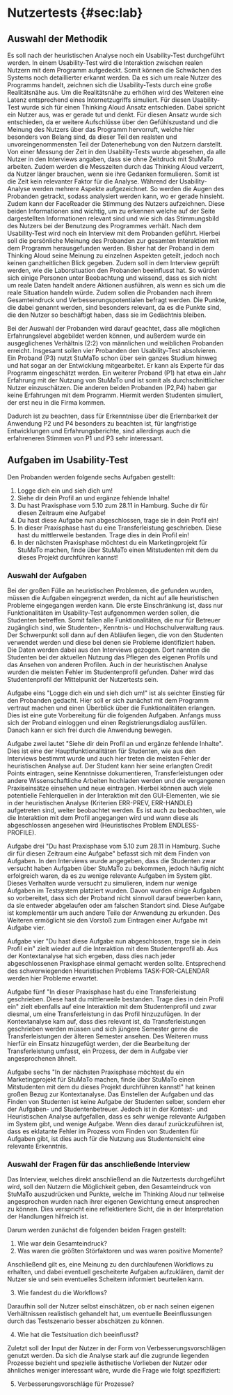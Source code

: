 # Nutzertests {#sec:lab}

## Auswahl der Methodik

Es soll nach der heuristischen Analyse noch ein Usability-Test durchgeführt werden. In einem Usability-Test wird die Interaktion zwischen realen Nutzern mit dem Programm aufgedeckt. Somit können die Schwächen des Systems noch detaillierter erkannt werden. Da es sich um reale Nutzer des Programms handelt, zeichnen sich die Usability-Tests durch eine große Realitätsnähe aus. Um die Realitätsnähe zu erhöhen wird des Weiteren eine Latenz entsprechend eines Internetzugriffs simuliert.
Für diesen Usability-Test wurde sich für einen Thinking Aloud Ansatz entschieden. Dabei spricht ein Nutzer aus, was er gerade tut und denkt. Für diesen Ansatz wurde sich entschieden, da er weitere Aufschlüsse über den Gefühlszustand und die Meinung des Nutzers über das Programm hervorruft, welche hier besonders von Belang sind, da dieser Teil den realsten und unvoreingenommensten Teil der Datenerhebung von den Nutzern darstellt. Von einer Messung der Zeit in den Usability-Tests wurde abgesehen, da alle Nutzer in den Interviews angaben, dass sie ohne Zeitdruck mit StuMaTo arbeiten. Zudem werden die Messzeiten durch das Thinking Aloud verzerrt, da Nutzer länger brauchen, wenn sie ihre Gedanken formulieren. Somit ist die Zeit kein relevanter Faktor für die Analyse.
Während der Usability-Analyse werden mehrere Aspekte aufgezeichnet. So werden die Augen des Probanden getrackt, sodass analysiert werden kann, wo er gerade hinsieht. Zudem kann der FaceReader die Stimmung des Nutzers aufzeichnen. Diese beiden Informationen sind wichtig, um zu erkennen welche auf der Seite dargestellten Informationen relevant sind und wie sich das Stimmungsbild des Nutzers bei der Benutzung des Programmes verhält.
Nach dem Usability-Test wird noch ein Interview mit dem Probanden geführt. Hierbei soll die persönliche Meinung des Probanden zur gesamten Interaktion mit dem Programm herausgefunden werden. Bisher hat der Proband in dem Thinking Aloud seine Meinung zu einzelnen Aspekten geteilt, jedoch noch keinen ganzheitlichen Blick gegeben. Zudem soll in dem Interview geprüft werden, wie die Laborsituation den Probanden beeinflusst hat. So würden sich einige Personen unter Beobachtung und wissend, dass es sich nicht um reale Daten handelt andere Aktionen ausführen, als wenn es sich um die reale Situation handeln würde. Zudem sollen die Probanden nach ihrem Gesamteindruck und Verbesserungspotentialen befragt werden. Die Punkte, die dabei genannt werden, sind besonders relevant, da es die Punkte sind, die den Nutzer so beschäftigt haben, dass sie im Gedächtnis bleiben.

Bei der Auswahl der Probanden wird darauf geachtet, dass alle möglichen Erfahrungslevel abgebildet werden können, und außerdem wurde ein ausgeglichenes Verhältnis (2:2) von männlichen und weiblichen Probanden erreicht. Insgesamt sollen vier Probanden den Usability-Test absolvieren. Ein Proband (P3) nutzt StuMaTo schon über sein ganzes Studium hinweg und hat sogar an der Entwicklung mitgearbeitet. Er kann als Experte für das Programm eingeschätzt werden. Ein weiterer Proband (P1) hat etwa ein Jahr Erfahrung mit der Nutzung von StuMaTo und ist somit als durchschnittlicher Nutzer einzuschätzen. Die anderen beiden Probanden (P2,P4) haben gar keine Erfahrungen mit dem Programm. Hiermit werden Studenten simuliert, der erst neu in die Firma kommen.

Dadurch ist zu beachten, dass für Erkenntnisse über die Erlernbarkeit der Anwendung P2 und P4 besonders zu beachten ist, für langfristige Entwicklungen und Erfahrungsberichte, sind allerdings auch die erfahreneren Stimmen von P1 und P3 sehr interessant.

## Aufgaben im Usability-Test

Den Probanden werden folgende sechs Aufgaben gestellt:

1. Logge dich ein und sieh dich um!
2. Siehe dir dein Profil an und ergänze fehlende Inhalte!
3. Du hast Praxisphase vom 5.10 zum 28.11 in Hamburg. Suche dir für diesen Zeitraum eine Aufgabe!
4. Du hast diese Aufgabe nun abgeschlossen, trage sie in dein Profil ein!
5. In dieser Praxisphase hast du eine Transferleistung geschrieben. Diese hast du mittlerweile bestanden. Trage dies in dein Profil ein!
6. In der nächsten Praxisphase möchtest du ein Marketingprojekt für StuMaTo machen, finde über StuMaTo einen Mitstudenten mit dem du dieses Projekt durchführen kannst!

### Auswahl der Aufgaben

Bei der großen Fülle an heuristischen Problemen, die gefunden wurden, müssen die Aufgaben eingegrenzt werden, da nicht auf alle heuristischen Probleme eingegangen werden kann. Die erste Einschränkung ist, dass nur Funktionalitäten im Usability-Test aufgenommen werden sollen, die Studenten betreffen. Somit fallen alle Funktionalitäten, die nur für Betreuer zugänglich sind, wie Studenten-, Kenntnis- und Hochschulverwaltung raus. Der Schwerpunkt soll dann auf den Abläufen liegen, die von den Studenten verwendet werden und diese bei denen sie Probleme identifiziert haben. Die Daten werden dabei aus den Interviews gezogen. Dort nannten die Studenten bei der aktuellen Nutzung das Pflegen des eigenen Profils und das Ansehen von anderen Profilen. Auch in der heuristischen Analyse wurden die meisten Fehler im Studentenprofil gefunden. Daher wird das Studentenprofil der Mittelpunkt der Nutzertests sein.

Aufgabe eins "Logge dich ein und sieh dich um!" ist als seichter Einstieg für den Probanden gedacht. Hier soll er sich zunächst mit dem Programm vertraut machen und einen Überblick über die Funktionalitäten erlangen. Dies ist eine gute Vorbereitung für die folgenden Aufgaben. Anfangs muss sich der Proband einloggen und einen Registrierungsdialog ausfüllen. Danach kann er sich frei durch die Anwendung bewegen.

Aufgabe zwei lautet "Siehe dir dein Profil an und ergänze fehlende Inhalte". Dies ist eine der Hauptfunktionalitäten für Studenten, wie aus den Interviews bestimmt wurde und auch hier treten die meisten Fehler der heuristischen Analyse auf. Der Student kann hier seine erlangten Credit Points eintragen, seine Kenntnisse dokumentieren, Transferleistungen oder andere Wissenschaftliche Arbeiten hochladen werden und die vergangenen Praxiseinsätze einsehen und neue eintragen. Hierbei können auch viele potentielle Fehlerquellen in der Interaktion mit den GUI-Elementen, wie sie in der heuristischen Analyse (Kriterien ERR-PREV, ERR-HANDLE) aufgetreten sind, weiter beobachtet werden. Es ist auch zu beobachten, wie die Interaktion mit dem Profil angegangen wird und wann diese als abgeschlossen angesehen wird (Heuristisches Problem ENDLESS-PROFILE). 

Aufgabe drei "Du hast Praxisphase vom 5.10 zum 28.11 in Hamburg. Suche dir für diesen Zeitraum eine Aufgabe" befasst sich mit dem Finden von Aufgaben. In den Interviews wurde angegeben, dass die Studenten zwar versucht haben Aufgaben über StuMaTo zu bekommen, jedoch häufig nicht erfolgreich waren, da es zu wenige relevante Aufgaben im System gibt. Dieses Verhalten wurde versucht zu simulieren, indem nur wenige Aufgaben im Testsystem platziert wurden. Davon wurden einige Aufgaben so vorbereitet, dass sich der Proband nicht sinnvoll darauf bewerben kann, da sie entweder abgelaufen oder am falschen Standort sind. Diese Aufgabe ist komplementär um auch andere Teile der Anwendung zu erkunden. Des Weiteren ermöglicht sie den Vorstoß zum Eintragen einer Aufgabe mit Aufgabe vier.

Aufgabe vier "Du hast diese Aufgabe nun abgeschlossen, trage sie in dein Profil ein" zielt wieder auf die Interaktion mit dem Studentenprofil ab. Aus der Kontextanalyse hat sich ergeben, dass dies nach jeder abgeschlossenen Praxisphase einmal gemacht werden sollte. Entsprechend des schwerwiegenden Heuristischen Problems TASK-FOR-CALENDAR werden hier Probleme erwartet.

Aufgabe fünf "In dieser Praxisphase hast du eine Transferleistung geschrieben. Diese hast du mittlerweile bestanden. Trage dies in dein Profil ein" zielt ebenfalls auf eine Interaktion mit dem Studentenprofil und zwar diesmal, um eine Transferleistung in das Profil hinzuzufügen. In der Kontextanalyse kam auf, dass dies relevant ist, da Transferleistungen geschrieben werden müssen und sich jüngere Semester gerne die Transferleistungen der älteren Semester ansehen. Des Weiteren muss hierfür ein Einsatz hinzugefügt werden, der die Bearbeitung der Transferleistung umfasst, ein Prozess, der dem in Aufgabe vier angesprochenen ähnelt.

Aufgabe sechs "In der nächsten Praxisphase möchtest du ein Marketingprojekt für StuMaTo machen, finde über StuMaTo einen Mitstudenten mit dem du dieses Projekt durchführen kannst!" hat keinen großen Bezug zur Kontextanalyse. Das Einstellen der Aufgaben und das Finden von Studenten ist keine Aufgabe der Studenten selber, sondern eher der Aufgaben- und Studentenbetreuer. Jedoch ist in der Kontext- und Heuristischen Analyse aufgefallen, dass es sehr wenige relevante Aufgaben im System gibt, und wenige Aufgabe. Wenn dies darauf zurückzuführen ist, dass es eklatante Fehler im Prozess vom Finden von Studenten für Aufgaben gibt, ist dies auch für die Nutzung aus Studentensicht eine relevante Erkenntnis. 



### Auswahl der Fragen für das anschließende Interview

Das Interview, welches direkt anschließend an die Nutzertests durchgeführt wird, soll den Nutzern die Möglichkeit geben, den Gesamteindruck von StuMaTo auszudrücken und Punkte, welche im Thinking Aloud nur teilweise angesprochen wurden nach ihrer eigenen Gewichtung erneut ansprechen zu können. Dies verspricht eine reflektiertere Sicht, die in der Interpretation der Handlungen hilfreich ist.

Darum werden zunächst die folgenden beiden Fragen gestellt: 

1. Wie war dein Gesamteindruck?
2. Was waren die größten Störfaktoren und was waren positive Momente?

Anschließend gilt es, eine Meinung zu den durchlaufenen Workflows zu erhalten, und dabei eventuell gescheiterte Aufgaben aufzuklären, damit der Nutzer sie und sein eventuelles Scheitern informiert beurteilen kann.

3. Wie fandest du die Workflows?

Daraufhin soll der Nutzer selbst einschätzen, ob er nach seinen eigenen Verhältnissen realistisch gehandelt hat, um eventuelle Beeinflussungen durch das Testszenario besser abschätzen zu können.

4. Wie hat die Testsituation dich beeinflusst?

Zuletzt soll der Input der Nutzer in der Form von Verbesserungsvorschlägen genutzt werden. Da sich die Analyse stark auf die zugrunde liegenden Prozesse bezieht und spezielle ästhetische Vorlieben der Nutzer oder ähnliches weniger interessant wäre, wurde die Frage wie folgt spezifiziert:

5. Verbesserungsvorschläge für Prozesse?
